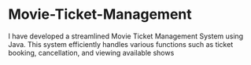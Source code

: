 # Movie-Ticket-Management
I have developed a streamlined Movie Ticket Management System using Java. This system efficiently handles various functions such as ticket booking, cancellation, and viewing available shows
